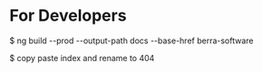 # For Developers

$ ng build --prod --output-path docs --base-href berra-software

$ copy paste index and rename to 404